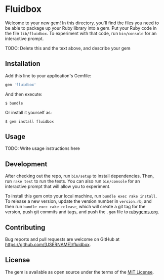 # Fluidbox

Welcome to your new gem! In this directory, you'll find the files you need to be able to package up your Ruby library into a gem. Put your Ruby code in the file `lib/fluidbox`. To experiment with that code, run `bin/console` for an interactive prompt.

TODO: Delete this and the text above, and describe your gem

## Installation

Add this line to your application's Gemfile:

```ruby
gem 'fluidbox'
```

And then execute:

    $ bundle

Or install it yourself as:

    $ gem install fluidbox

## Usage

TODO: Write usage instructions here

## Development

After checking out the repo, run `bin/setup` to install dependencies. Then, run `rake test` to run the tests. You can also run `bin/console` for an interactive prompt that will allow you to experiment.

To install this gem onto your local machine, run `bundle exec rake install`. To release a new version, update the version number in `version.rb`, and then run `bundle exec rake release`, which will create a git tag for the version, push git commits and tags, and push the `.gem` file to [rubygems.org](https://rubygems.org).

## Contributing

Bug reports and pull requests are welcome on GitHub at https://github.com/[USERNAME]/fluidbox.


## License

The gem is available as open source under the terms of the [MIT License](http://opensource.org/licenses/MIT).

